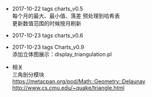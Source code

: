 * 2017-10-22 tags charts_v0.5  
  每个月的最大、最小值、落差 预处理到哈希表  
  更新数值范围的时候按月刷新  

* 2017-10-23 tags charts_v0.6  

* 2017-10-23 tags Charts_v0.9  
  添加立体图展示：display_triangulation.pl

* 相关  
  三角剖分模块  
  https://metacpan.org/pod/Math::Geometry::Delaunay  
  http://www.cs.cmu.edu/~quake/triangle.html  
